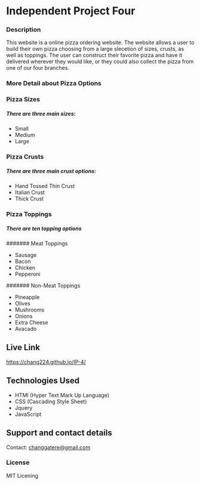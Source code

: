 # Independent Project Four

### Description
This website is a online pizza ordering website. The website allows a user to build their own pizza choosing from a large slecetion of sizes,
crusts, as well as toppings. The user can construct their favorite pizza and have it delivered wherever they would like, or they could also 
collect the pizza from one of our four branches.

### More Detail about Pizza Options

### Pizza Sizes

##### There are three main sizes:
* Small
* Medium
* Large


### Pizza Crusts

##### There are three main crust options:
* Hand Tossed Thin Crust
* Italian Crust
* Thick Crust

### Pizza Toppings

##### There are ten topping options

####### Meat Toppings
* Sausage
* Bacon
* Chicken
* Pepperoni

####### Non-Meat Toppings
* Pineapple
* Olives
* Mushrooms
* Onions
* Extra Cheese
* Avacado

## Live Link
https://chang224.github.io/IP-4/

## Technologies Used
* HTMl (Hyper Text Mark Up Language)
* CSS (Cascading Style Sheet)
* Jquery
* JavaScript

## Support and contact details
Contact: changgatere@gmail.com

### License
MIT Licening
